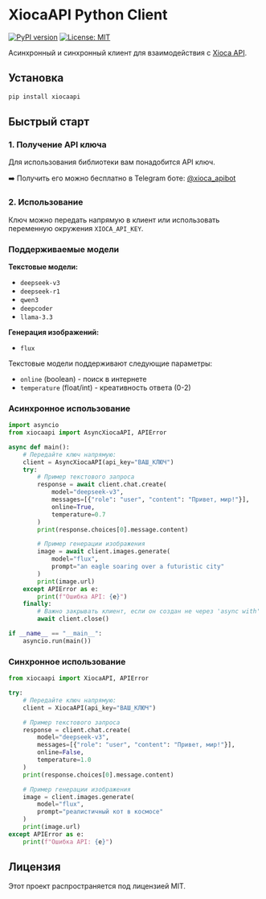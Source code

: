 # XiocaAPI Python Client

[![PyPI version](https://badge.fury.io/py/xiocaapi.svg)](https://badge.fury.io/py/xiocaapi)
[![License: MIT](https://img.shields.io/badge/License-MIT-yellow.svg)](https://opensource.org/licenses/MIT)

Асинхронный и синхронный клиент для взаимодействия с [Xioca API](https://xioca.live/).

## Установка

```bash
pip install xiocaapi
```

## Быстрый старт

### 1. Получение API ключа

Для использования библиотеки вам понадобится API ключ.

➡️ Получить его можно бесплатно в Telegram боте: [@xioca_apibot](https://t.me/xioca_apibot)

### 2. Использование

Ключ можно передать напрямую в клиент или использовать переменную окружения `XIOCA_API_KEY`.

### Поддерживаемые модели

**Текстовые модели:**
- `deepseek-v3`
- `deepseek-r1`
- `qwen3`
- `deepcoder`
- `llama-3.3`

**Генерация изображений:**
- `flux`

Текстовые модели поддерживают следующие параметры:
- `online` (boolean) - поиск в интернете
- `temperature` (float/int) - креативность ответа (0-2)

### Асинхронное использование

```python
import asyncio
from xiocaapi import AsyncXiocaAPI, APIError

async def main():
    # Передайте ключ напрямую:
    client = AsyncXiocaAPI(api_key="ВАШ_КЛЮЧ")
    try:
        # Пример текстового запроса
        response = await client.chat.create(
            model="deepseek-v3",
            messages=[{"role": "user", "content": "Привет, мир!"}],
            online=True,
            temperature=0.7
        )
        print(response.choices[0].message.content)

        # Пример генерации изображения
        image = await client.images.generate(
            model="flux",
            prompt="an eagle soaring over a futuristic city"
        )
        print(image.url)
    except APIError as e:
        print(f"Ошибка API: {e}")
    finally:
        # Важно закрывать клиент, если он создан не через 'async with'
        await client.close()

if __name__ == "__main__":
    asyncio.run(main())
```

### Синхронное использование

```python
from xiocaapi import XiocaAPI, APIError

try:
    # Передайте ключ напрямую:
    client = XiocaAPI(api_key="ВАШ_КЛЮЧ")

    # Пример текстового запроса
    response = client.chat.create(
        model="deepseek-v3",
        messages=[{"role": "user", "content": "Привет, мир!"}],
        online=False,
        temperature=1.0
    )
    print(response.choices[0].message.content)

    # Пример генерации изображения
    image = client.images.generate(
        model="flux",
        prompt="реалистичный кот в космосе"
    )
    print(image.url)
except APIError as e:
    print(f"Ошибка API: {e}")
```

## Лицензия

Этот проект распространяется под лицензией MIT.